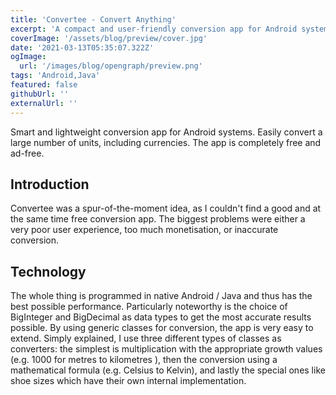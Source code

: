 ```yaml
---
title: 'Convertee - Convert Anything'
excerpt: 'A compact and user-friendly conversion app for Android systems. Easily convert a large number of units, including currencies.'
coverImage: '/assets/blog/preview/cover.jpg'
date: '2021-03-13T05:35:07.322Z'
ogImage:
  url: '/images/blog/opengraph/preview.png'
tags: 'Android,Java'
featured: false
githubUrl: ''
externalUrl: ''
---
```


Smart and lightweight conversion app for Android systems. Easily convert a large number of units, including currencies. The app is completely free and ad-free.

## Introduction

Convertee was a spur-of-the-moment idea, as I couldn't find a good and at the same time free conversion app. The biggest problems were either a very poor user experience, too much monetisation, or inaccurate conversion.

## Technology

The whole thing is programmed in native Android / Java and thus has the best possible performance. Particularly noteworthy is the choice of BigInteger and BigDecimal as data types to get the most accurate results possible. By using generic classes for conversion, the app is very easy to extend. Simply explained, I use three different types of classes as converters: the simplest is multiplication with the appropriate growth values (e.g. 1000 for metres to kilometres ), then the conversion using a mathematical formula (e.g. Celsius to Kelvin), and lastly the special ones like shoe sizes which have their own internal implementation.
